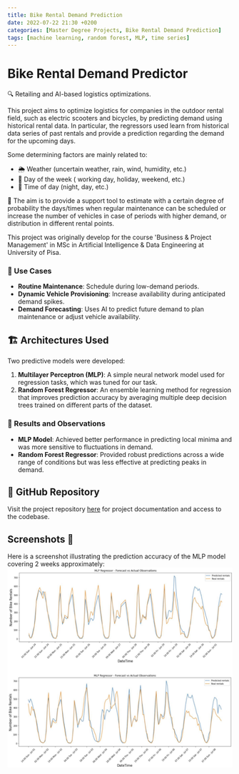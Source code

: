 ```yaml
---
title: Bike Rental Demand Prediction
date: 2022-07-22 21:30 +0200
categories: [Master Degree Projects, Bike Rental Demand Prediction]
tags: [machine learning, random forest, MLP, time series]
---
```

# Bike Rental Demand Predictor

🔍 Retailing and AI-based logistics optimizations.

This project aims to optimize logistics for companies in the outdoor rental field, such as electric scooters and bicycles, by predicting demand using historical rental data. 
In particular, the regressors used learn from historical data series of past rentals and provide a prediction regarding the demand for the upcoming days. 

Some determining factors are mainly related to:

* 🌦️ Weather (uncertain weather, rain, wind, humidity, etc.)
* 📅 Day of the week ( working day, holiday, weekend, etc.)
* 🌙 Time of day (night, day, etc.)


🎯 The aim is to provide a support tool to estimate with a certain degree of probability the days/times when regular maintenance can be scheduled or increase the number of vehicles in case of periods with higher demand, or distribution in different rental points.

This project was originally develop for the course 'Business & Project Management' in MSc in Artificial Intelligence & Data Engineering at University of Pisa.

### 🔄 Use Cases
- **Routine Maintenance**: Schedule during low-demand periods.
- **Dynamic Vehicle Provisioning**: Increase availability during anticipated demand spikes.
- **Demand Forecasting**: Uses AI to predict future demand to plan maintenance or adjust vehicle availability.

## 🏗️ Architectures Used
Two predictive models were developed:
1. **Multilayer Perceptron (MLP)**: A simple neural network model used for regression tasks, which was tuned for our task.
2. **Random Forest Regressor**: An ensemble learning method for regression that improves prediction accuracy by averaging multiple deep decision trees trained on different parts of the dataset.

### 🎯 Results and Observations
- **MLP Model**: Achieved better performance in predicting local minima and was more sensitive to fluctuations in demand.
- **Random Forest Regressor**: Provided robust predictions across a wide range of conditions but was less effective at predicting peaks in demand.

## 🔗 GitHub Repository
Visit the project repository [here](https://github.com/enricollen/bike-rental-demand-prediction) for project documentation and access to the codebase.

## Screenshots 📸
Here is a screenshot illustrating the prediction accuracy of the MLP model covering 2 weeks approximately:
![Screenshot 1](assets\img\posts\bike_rental_prediction\predictions.jpg)